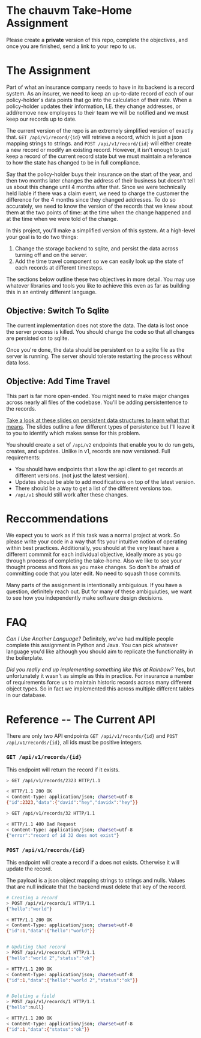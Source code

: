 # The chauvm Take-Home Assignment

Please create a __private__ version of this repo, complete the objectives, and once you
are finished, send a link to your repo to us.

# The Assignment

Part of what an insurance company needs to have in its backend is a 
record system. As an insurer, we need to keep an up-to-date record of each of our policy-holder's
data points that go into the calculation of their rate. When a policy-holder updates
their information, I.E. they change addresses, or add/remove new employees to their team
we will be notified and we must keep our records up to date.

The current version of the repo is an extremely simplified version of exactly that. `GET /api/v1/record/{id}`
will retrieve a record, which is just a json mapping strings to strings. and `POST /api/v1/record/{id}`
will either create a new record or modify an existing record. However, it isn't enough to
just keep a record of the current record state but we must maintain a reference to how the state
has changed to be in full compliance.

Say that the policy-holder buys their insurance on the start of the year, and then two months later
changes the address of their business but doesn't tell us about this change until 4 months after that.
Since we were technically held liable if there was a claim event, we need to charge the customer the
difference for the 4 months since they changed addresses. To do so accurately, we need to know the
version of the records that we knew about them at the two points of time: at the time when the change happened
and at the time when we were told of the change.

In this project, you'll make a simplified version of this system. At a high-level your goal is to do two things:

1. Change the storage backend to sqlite, and persist the data across turning off and on the server.
2. Add the time travel component so we can easily look up the state of each records at different timesteps.

The sections below outline these two objectives in more detail. You may use whatever libraries and tools
you like to achieve this even as far as building this in an entirely different language.

## Objective: Switch To Sqlite

The current implementation does not store the data. The data is lost once the server 
process is killed. You should change the code so that all changes are persisted on 
to sqlite.

Once you're done, the data should be persistent on to a sqlite file as the server 
is running. The server should tolerate restarting the process without data loss.

## Objective: Add Time Travel
This part is far more open-ended. You might need to make major changes across nearly
all files of the codebase. You'll be adding persistentence to the records. 

[Take a look 
at these slides on persistent data structures to learn what that means](https://www.ics.uci.edu/~eppstein/261/s21w9.pdf).
The slides outline a few different types of persistence but I'll leave it to you to identify which makes sense 
for this problem. 

You should create a set of `/api/v2` endpoints that enable you to do run gets, creates, and updates. 
Unlike in v1, records are now versioned. Full requirements: 

- You should have endpoints that allow the api client to get records at different versions. (not just 
the latest version). 
- Updates should be able to add modifications on top of the latest version. 
- There should be a way to get a list of the different versions too.
- `/api/v1` should still work after these changes. 

# Reccommendations

We expect you to work as if this task was a normal project at work. So please write
your code in a way that fits your intuitive notion of operating within best practices.
Additionally, you should at the very least have a different commmit for each individual objective, 
ideally more as you go through process of completing the take-home. Also we like
to see your thought process and fixes as you make changes. So don't be afraid of
committing code that you later edit. No need to squash those commits.

Many parts of the assignment is intentionally ambiguious. If you have a question, definitely
reach out. But for many of these ambiguiuties, we want to see how you independently make
software design decisions.

# FAQ
_Can I Use Another Language?_
Definitely, we've had multiple people complete this assignment in Python and Java. You can pick whatever
language you'd like although you should aim to replicate the functionality in the boilerplate. 

_Did you really end up implementing something like this at Rainbow?_
Yes, but unfortunately it wasn't as simple as this in practice. For insurance a number of requirements force us 
to maintain historic records across many different object types. So in fact we implemented this across multiple different 
tables in our database. 


# Reference -- The Current API

There are only two API endpoints `GET /api/v1/records/{id}` and `POST /api/v1/records/{id}`, all ids must be positive integers.

### `GET /api/v1/records/{id}`

This endpoint will return the record if it exists.

```bash
> GET /api/v1/records/2323 HTTP/1.1

< HTTP/1.1 200 OK
< Content-Type: application/json; charset=utf-8
{"id":2323,"data":{"david":"hey","davidx":"hey"}}
```

```bash
> GET /api/v1/records/32 HTTP/1.1

< HTTP/1.1 400 Bad Request
< Content-Type: application/json; charset=utf-8
{"error":"record of id 32 does not exist"}
```

### `POST /api/v1/records/{id}`

This endpoint will create a record if a does not exists.
Otherwise it will update the record.

The payload is a json object mapping strings to strings
and nulls. Values that are null indicate that the
backend must delete that key of the record.

```bash
# Creating a record
> POST /api/v1/records/1 HTTP/1.1
{"hello":"world"}

< HTTP/1.1 200 OK
< Content-Type: application/json; charset=utf-8
{"id":1,"data":{"hello":"world"}}


# Updating that record
> POST /api/v1/records/1 HTTP/1.1
{"hello":"world 2","status":"ok"}

< HTTP/1.1 200 OK
< Content-Type: application/json; charset=utf-8
{"id":1,"data":{"hello":"world 2","status":"ok"}}


# Deleting a field
> POST /api/v1/records/1 HTTP/1.1
{"hello":null}

< HTTP/1.1 200 OK
< Content-Type: application/json; charset=utf-8
{"id":1,"data":{"status":"ok"}}
```
